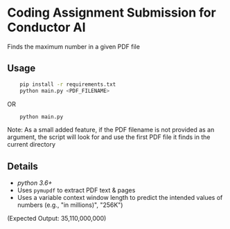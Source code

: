 # Coding Assignment Submission for Conductor AI

Finds the maximum number in a given PDF file

## Usage

```sh
    pip install -r requirements.txt
    python main.py <PDF_FILENAME>
```
OR
```sh
    python main.py 
```
Note: As a small added feature, if the PDF filename is not provided as an argument,
the script will look for and use the first PDF file it finds in the current directory

## Details

- *python 3.6+*
- Uses `pymupdf` to extract PDF text & pages
- Uses a variable context window length to predict the intended values of numbers (e.g., "in millions)", "256K")

(Expected Output: 35,110,000,000)